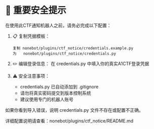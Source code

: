 🔐 重要安全提示
==================

在使用此CTF通知机器人之前，请务必完成以下配置：

1. 📋 复制凭据模板：
   ```
   复制 nonebot/plugins/ctf_notice/credentials.example.py 
   为   nonebot/plugins/ctf_notice/credentials.py
   ```

2. ✏️ 编辑登录信息：
   在 credentials.py 中填入你的真实A1CTF登录凭据

3. ⚠️ 安全注意事项：
   - credentials.py 已自动添加到 .gitignore
   - 请勿将真实密码提交到版本控制系统  
   - 建议使用专门的机器人账号

如果你看到导入错误，说明 credentials.py 文件不存在或配置不正确。

详细配置说明请查看：nonebot/plugins/ctf_notice/README.md
